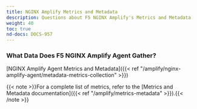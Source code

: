 ```yaml
---
title: NGINX Amplify Metrics and Metadata
description: Questions about F5 NGINX Amplify's Metrics and Metadata
weight: 40
toc: true
nd-docs: DOCS-957
---
```


### What Data Does F5 NGINX Amplify Agent Gather?

[NGINX Amplify Agent Metrics and Metadata]({{< ref "/amplify/nginx-amplify-agent/metadata-metrics-collection" >}})

{{< note >}}For a complete list of metrics, refer to the [Metrics and Metadata documentation]({{< ref "/amplify/metrics-metadata" >}}).{{< /note >}}